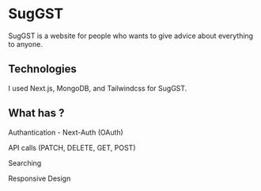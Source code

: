
# SugGST

SugGST is a website for people who wants to give advice about everything to anyone.


## Technologies
I used Next.js, MongoDB, and Tailwindcss for SugGST.
## What has ?

Authantication - Next-Auth (OAuth)

API calls (PATCH, DELETE, GET, POST)

Searching

Responsive Design
